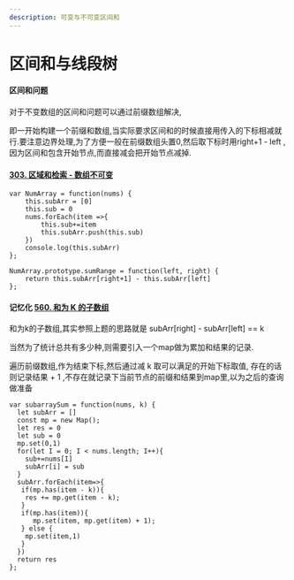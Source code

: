 ```yaml
---
description: 可变与不可变区间和
---
```


# 区间和与线段树

#### 区间和问题

对于不变数组的区间和问题可以通过前缀数组解决,

即一开始构建一个前缀和数组,当实际要求区间和的时候直接用传入的下标相减就行.要注意边界处理,为了方便一般在前缀数组头置0,然后取下标时用right+1 - left ,因为区间和包含开始节点,而直接减会把开始节点减掉.

#### [303. 区域和检索 - 数组不可变](https://leetcode.cn/problems/range-sum-query-immutable/)

```
var NumArray = function(nums) {
    this.subArr = [0]
    this.sub = 0
    nums.forEach(item =>{
        this.sub+=item
        this.subArr.push(this.sub)
    }) 
    console.log(this.subArr)
};

NumArray.prototype.sumRange = function(left, right) {
    return this.subArr[right+1] - this.subArr[left]
};
```

#### 记忆化 [560. 和为 K 的子数组](https://leetcode.cn/problems/subarray-sum-equals-k/)

和为k的子数组,其实参照上题的思路就是 subArr\[right] - subArr\[left] == k

当然为了统计总共有多少种,则需要引入一个map做为累加和结果的记录.

遍历前缀数组,作为结束下标,然后通过减 k 取可以满足的开始下标取值, 存在的话则记录结果 + 1 ,不存在就记录下当前节点的前缀和结果到map里,以为之后的查询做准备

```
var subarraySum = function(nums, k) {
  let subArr = []
  const mp = new Map();
  let res = 0
  let sub = 0
  mp.set(0,1)
  for(let I = 0; I < nums.length; I++){
    sub+=nums[I]
    subArr[i] = sub
  }
  subArr.forEach(item=>{
   if(mp.has(item - k)){
    res += mp.get(item - k);
   }
   if(mp.has(item)){
      mp.set(item, mp.get(item) + 1);
   } else {
    mp.set(item,1)
   }
  })
  return res
}; 
```
